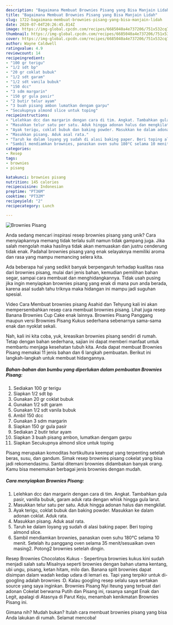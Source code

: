 ```yaml
---
description: "Bagaimana Membuat Brownies Pisang yang Bisa Manjain Lidah"
title: "Bagaimana Membuat Brownies Pisang yang Bisa Manjain Lidah"
slug: 1722-bagaimana-membuat-brownies-pisang-yang-bisa-manjain-lidah
date: 2020-07-04T20:26:45.814Z
image: https://img-global.cpcdn.com/recipes/6685040a4e737206/751x532cq70/brownies-pisang-foto-resep-utama.jpg
thumbnail: https://img-global.cpcdn.com/recipes/6685040a4e737206/751x532cq70/brownies-pisang-foto-resep-utama.jpg
cover: https://img-global.cpcdn.com/recipes/6685040a4e737206/751x532cq70/brownies-pisang-foto-resep-utama.jpg
author: Wayne Caldwell
ratingvalue: 4.9
reviewcount: 14
recipeingredient:
- "100 gr terigu"
- "1/2 sdt bp"
- "20 gr coklat bubuk"
- "1/2 sdt garam"
- "1/2 sdt vanila bubuk"
- "150 dcc"
- "3 sdm margarin"
- "150 gr gula pasir"
- "2 butir telur ayam"
- "3 buah pisang ambon lumatkan dengam garpu"
- "Secukupnya almond slice untuk toping"
recipeinstructions:
- "Lelehkan dcc dan margarin dengan cara di tim. Angkat. Tambahkan gula pasir, vanilla bubuk, garam aduk rata dengan whisk hingga gula larut."
- "Masukkan telur satu per satu. Aduk hingga adonan halus dan mengkilat."
- "Ayak terigu, coklat bubuk dan baking powder. Masukkan ke dalam adonan coklat. Aduk rata."
- "Masukkan pisang. Aduk asal rata."
- "Taruh ke dalam loyang yg sudah di alasi baking paper. Beri toping almond slice."
- "Sambil mendiamkan brownies, panaskan oven suhu 180°C selama 10 menit. Setelah itu panggang oven selama 35 menit/sesuaikan oven masing2. Potong2 brownies setelah dingin."
categories:
- Resep
tags:
- brownies
- pisang

katakunci: brownies pisang 
nutrition: 145 calories
recipecuisine: Indonesian
preptime: "PT36M"
cooktime: "PT32M"
recipeyield: "2"
recipecategory: Lunch

---
```



![Brownies Pisang](https://img-global.cpcdn.com/recipes/6685040a4e737206/751x532cq70/brownies-pisang-foto-resep-utama.jpg)

Anda sedang mencari inspirasi resep brownies pisang yang unik? Cara menyiapkannya memang tidak terlalu sulit namun tidak gampang juga. Jika salah mengolah maka hasilnya tidak akan memuaskan dan justru cenderung tidak enak. Padahal brownies pisang yang enak selayaknya memiliki aroma dan rasa yang mampu memancing selera kita.

Ada beberapa hal yang sedikit banyak berpengaruh terhadap kualitas rasa dari brownies pisang, mulai dari jenis bahan, kemudian pemilihan bahan segar, sampai cara membuat dan menghidangkannya. Tidak usah pusing jika ingin menyiapkan brownies pisang yang enak di mana pun anda berada, karena asal sudah tahu triknya maka hidangan ini mampu jadi suguhan spesial.

Video Cara Membuat brownies pisang Asahid dan Tehyung kali ini akan mempersembahkan resep cara membuat brownies pisang. Lihat juga resep Banana Brownies Cup Cake enak lainnya. Brownies Pisang Panggang maupun versi Brownies Pisang Kukus sederhana sebenarnya sama-sama enak dan nyoklat sekali.


Nah, kali ini kita coba, yuk, kreasikan brownies pisang sendiri di rumah. Tetap dengan bahan sederhana, sajian ini dapat memberi manfaat untuk membantu menjaga kesehatan tubuh kita. Anda dapat membuat Brownies Pisang memakai 11 jenis bahan dan 6 langkah pembuatan. Berikut ini langkah-langkah untuk membuat hidangannya.

<!--inarticleads1-->

##### Bahan-bahan dan bumbu yang diperlukan dalam pembuatan Brownies Pisang:

1. Sediakan 100 gr terigu
1. Siapkan 1/2 sdt bp
1. Gunakan 20 gr coklat bubuk
1. Gunakan 1/2 sdt garam
1. Gunakan 1/2 sdt vanila bubuk
1. Ambil 150 dcc
1. Gunakan 3 sdm margarin
1. Siapkan 150 gr gula pasir
1. Sediakan 2 butir telur ayam
1. Siapkan 3 buah pisang ambon, lumatkan dengam garpu
1. Siapkan Secukupnya almond slice untuk toping


Pisang merupakan komoditas hortikultura keempat yang terpenting setelah beras, susu, dan gandum. Simak resep brownies pisang cokelat yang bisa jadi rekomendasimu. Santai ditemani brownies didambakan banyak orang. Kamu bisa menemukan berbagai jenis brownies dengan mudah. 

<!--inarticleads2-->

##### Cara menyiapkan Brownies Pisang:

1. Lelehkan dcc dan margarin dengan cara di tim. Angkat. Tambahkan gula pasir, vanilla bubuk, garam aduk rata dengan whisk hingga gula larut.
1. Masukkan telur satu per satu. Aduk hingga adonan halus dan mengkilat.
1. Ayak terigu, coklat bubuk dan baking powder. Masukkan ke dalam adonan coklat. Aduk rata.
1. Masukkan pisang. Aduk asal rata.
1. Taruh ke dalam loyang yg sudah di alasi baking paper. Beri toping almond slice.
1. Sambil mendiamkan brownies, panaskan oven suhu 180°C selama 10 menit. Setelah itu panggang oven selama 35 menit/sesuaikan oven masing2. Potong2 brownies setelah dingin.


Resep Brownies Chocolatos Kukus - Sepertinya brownies kukus kini sudah menjadi salah satu Misalnya seperti brownies dengan bahan utama kentang, ubi ungu, pisang, ketan hitam, milo dan. Banana split brownies dapat disimpan dalam wadah kedap udara di lemari es. Tapi yang terpikir untuk di-googling adalah brownies :D. Kalau googling resep selalu saya sertakan source yang saya inginkan. Brownies Pisang Nyi Iteung yang terbuat dari adonan Cokelat berwarna Putih dan Pisang ini, rasanya sangat Enak dan Legit, apalagi di Atasnya di Parut Keju, menambah kenikmatan Brownies Pisang ini. 

Gimana nih? Mudah bukan? Itulah cara membuat brownies pisang yang bisa Anda lakukan di rumah. Selamat mencoba!
